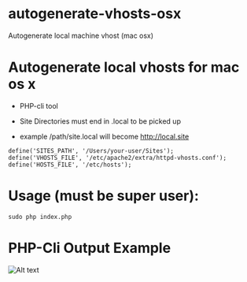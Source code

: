 # autogenerate-vhosts-osx
Autogenerate local machine vhost (mac osx)


# Autogenerate local vhosts for mac os x

* PHP-cli tool

* Site Directories must end in .local to be picked up

* example /path/site.local will become http://local.site 


```
define('SITES_PATH', '/Users/your-user/Sites');
define('VHOSTS_FILE', '/etc/apache2/extra/httpd-vhosts.conf');
define('HOSTS_FILE', '/etc/hosts');
```

# Usage (must be super user):

```sudo php index.php```

# PHP-Cli Output Example

![Alt text](https://i.postimg.cc/Xq4kc3hs/Screenshot-2020-10-29-at-16-41-20.png )
